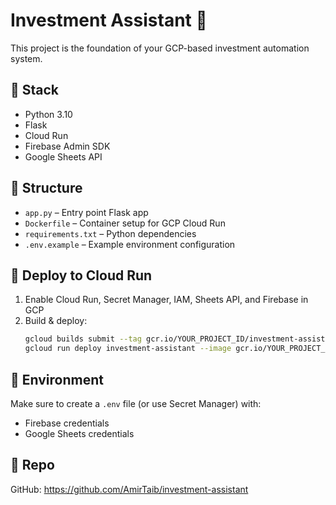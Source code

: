 # Investment Assistant 🚀

This project is the foundation of your GCP-based investment automation system.

## 🔧 Stack
- Python 3.10
- Flask
- Cloud Run
- Firebase Admin SDK
- Google Sheets API

## 📁 Structure

- `app.py` – Entry point Flask app
- `Dockerfile` – Container setup for GCP Cloud Run
- `requirements.txt` – Python dependencies
- `.env.example` – Example environment configuration

## 🚀 Deploy to Cloud Run
1. Enable Cloud Run, Secret Manager, IAM, Sheets API, and Firebase in GCP
2. Build & deploy:
    ```bash
    gcloud builds submit --tag gcr.io/YOUR_PROJECT_ID/investment-assistant
    gcloud run deploy investment-assistant --image gcr.io/YOUR_PROJECT_ID/investment-assistant --platform managed --region us-central1 --allow-unauthenticated
    ```

## 🔐 Environment
Make sure to create a `.env` file (or use Secret Manager) with:
- Firebase credentials
- Google Sheets credentials

## 📌 Repo
GitHub: https://github.com/AmirTaib/investment-assistant